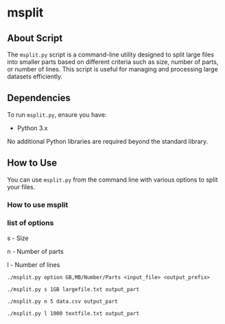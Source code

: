 # msplit

## About Script

The `msplit.py` script is a command-line utility designed to split large files into smaller parts based on different criteria such as size, number of parts, or number of lines. This script is useful for managing and processing large datasets efficiently.

## Dependencies

To run `msplit.py`, ensure you have:

- Python 3.x

No additional Python libraries are required beyond the standard library.

## How to Use

You can use `msplit.py` from the command line with various options to split your files.

### How to use msplit

### list of options 

s - Size

n - Number of parts

l - Number of lines

```
./msplit.py option GB,MB/Number/Parts <input_file> <output_prefix>
```

```
./msplit.py s 1GB largefile.txt output_part
```
```
./msplit.py n 5 data.csv output_part
```
```
./msplit.py l 1000 textfile.txt output_part
```


